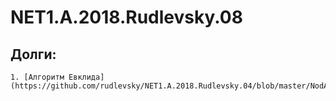 # NET1.A.2018.Rudlevsky.08

## Долги:
 
	1. [Алгоритм Евклида](https://github.com/rudlevsky/NET1.A.2018.Rudlevsky.04/blob/master/NodAlgorithms/NodAlgorithms/NodSearcher.cs)